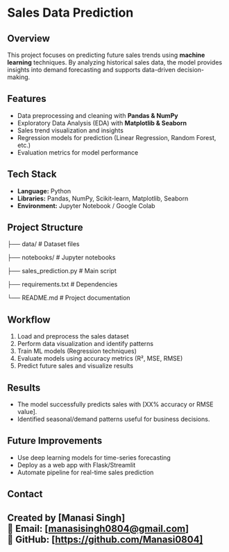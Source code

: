 # Sales Data Prediction

##  Overview
This project focuses on predicting future sales trends using **machine learning** techniques. By analyzing historical sales data, the model provides insights into demand forecasting and supports data-driven decision-making.

##  Features
- Data preprocessing and cleaning with **Pandas & NumPy**  
- Exploratory Data Analysis (EDA) with **Matplotlib & Seaborn**  
- Sales trend visualization and insights  
- Regression models for prediction (Linear Regression, Random Forest, etc.)  
- Evaluation metrics for model performance  

## Tech Stack
- **Language:** Python  
- **Libraries:** Pandas, NumPy, Scikit-learn, Matplotlib, Seaborn  
- **Environment:** Jupyter Notebook / Google Colab  

## Project Structure
├── data/ # Dataset files

├── notebooks/ # Jupyter notebooks

├── sales_prediction.py # Main script

├── requirements.txt # Dependencies

└── README.md # Project documentation

## Workflow
1. Load and preprocess the sales dataset  
2. Perform data visualization and identify patterns  
3. Train ML models (Regression techniques)  
4. Evaluate models using accuracy metrics (R², MSE, RMSE)  
5. Predict future sales and visualize results  

##  Results
- The model successfully predicts sales with [XX% accuracy or RMSE value].  
- Identified seasonal/demand patterns useful for business decisions.  

##  Future Improvements
- Use deep learning models for time-series forecasting  
- Deploy as a web app with Flask/Streamlit  
- Automate pipeline for real-time sales prediction  

## Contact
Created by **[Manasi Singh]**  
📧 Email: [manasisingh0804@gmail.com]  
🐙 GitHub: [https://github.com/Manasi0804]
---
